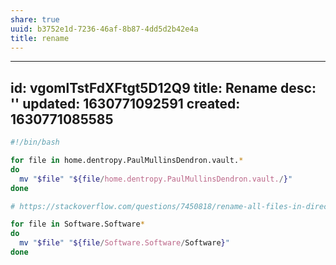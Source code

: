 ```yaml
---
share: true
uuid: b3752e1d-7236-46af-8b87-4dd5d2b42e4a
title: rename
---
```

---
id: vgomlTstFdXFtgt5D12Q9
title: Rename
desc: ''
updated: 1630771092591
created: 1630771085585
---

``` bash
#!/bin/bash

for file in home.dentropy.PaulMullinsDendron.vault.*
do
  mv "$file" "${file/home.dentropy.PaulMullinsDendron.vault./}"
done

# https://stackoverflow.com/questions/7450818/rename-all-files-in-directory-from-filename-h-to-filename-half

for file in Software.Software*
do
  mv "$file" "${file/Software.Software/Software}"
done
```